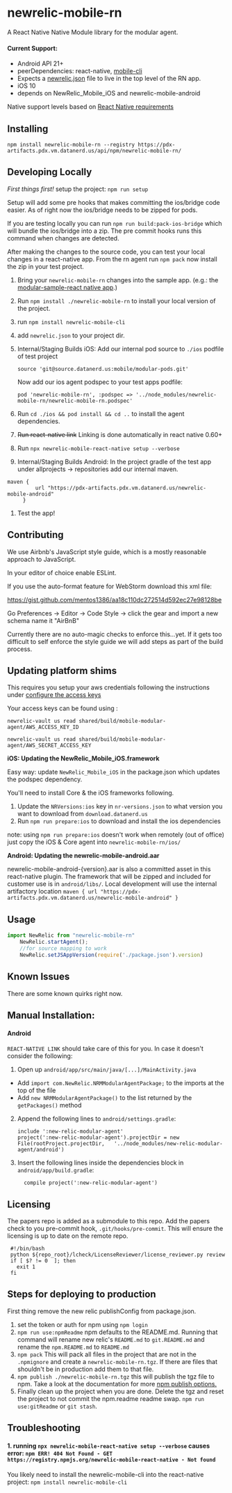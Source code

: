 
# newrelic-mobile-rn

A React Native Native Module library for the modular agent. 

#### Current Support:
- Android API 21+
- peerDependencies: react-native, [mobile-cli](https://source.datanerd.us/mobile/mobile-cli)
- Expects a [newrelic.json](https://source.datanerd.us/mobile/documentation/blob/master/Agents/Modular/AgentConfiguration.md) file to live in the top level of the RN app.
- iOS 10
- depends on NewRelic_Mobile_iOS and newrelic-mobile-android

Native support levels based on [React Native requirements](https://github.com/facebook/react-native#-requirements)

## Installing

``` 
npm install newrelic-mobile-rn --registry https://pdx-artifacts.pdx.vm.datanerd.us/api/npm/newrelic-mobile-rn/
```



## Developing Locally
*First things first!* setup the project: `npm run setup`

Setup will add some pre hooks that makes committing the ios/bridge code easier. As of right now the ios/bridge needs to be zipped for pods.

If you are testing locally you can run `npm run build:pack-ios-bridge` which will bundle the ios/bridge into a zip. The pre commit hooks runs this command when changes are detected.

After making the changes to the source code, you can test your local changes in a react-native app. From the rn agent run `npm pack` now install the zip in your test project.

1. Bring your `newrelic-mobile-rn` changes into the sample app. (e.g.: the [modular-sample-react native app](https://source.datanerd.us/mobile/modular-sample-react-native).)

1. Run `npm install ./newrelic-mobile-rn` to install your local version of the project.  
1. run `npm install newrelic-mobile-cli`                                  
1. add `newrelic.json` to your project dir.
1. Internal/Staging Builds iOS:
   Add our internal pod source to `./ios` podfile of test project
   ```
   source 'git@source.datanerd.us:mobile/modular-pods.git'
   ```   
   Now add our ios agent podspec to your test apps podfile:
   ```
   pod 'newrelic-mobile-rn', :podspec => '../node_modules/newrelic-mobile-rn/newrelic-mobile-rn.podspec'
   ```
1. Run `cd ./ios && pod install && cd ..` to install the agent dependencies.
1. ~~Run react-native link~~ Linking is done automatically in react native 0.60+
1. Run `npx newrelic-mobile-react-native setup --verbose`
1. Internal/Staging Builds Android: 
In the project gradle of the test app under allprojects -> repositories add our internal maven.
``` 
maven {
         url "https://pdx-artifacts.pdx.vm.datanerd.us/newrelic-mobile-android"
     }
```
1. Test the app! 

## Contributing
We use Airbnb's JavaScript style guide, which is a mostly reasonable approach to JavaScript.

In your editor of choice enable ESLint.

If you use the auto-format feature for WebStorm download this xml file:

https://gist.github.com/mentos1386/aa18c110dc272514d592ec27e98128be

Go Preferences -> Editor -> Code Style -> click the gear and import a new schema name it "AirBnB"

Currently there are no auto-magic checks to enforce this...yet. If it gets too difficult to self enforce the style guide we will add steps as part of the build process.

## Updating platform shims
This requires you setup your aws credentials following the instructions under [configure the access keys](https://aws.amazon.com/developers/getting-started/nodejs/#configure-the-access-keys)

Your access keys can be found using : 

```newrelic-vault us read shared/build/mobile-modular-agent/AWS_ACCESS_KEY_ID```

```newrelic-vault us read shared/build/mobile-modular-agent/AWS_SECRET_ACCESS_KEY```

**iOS: Updating the NewRelic_Mobile_iOS.framework** 

Easy way: update `NewRelic_Mobile_iOS` in the package.json which updates the podspec dependency.


You'll need to install Core & the iOS frameworks following.

1. Update the `NRVersions:ios` key in `nr-versions.json` to what version you want to download from `download.datanerd.us`
1. Run `npm run prepare:ios` to download and install the ios dependencies

note: using `npm run prepare:ios` doesn't work when remotely (out of office) just copy the iOS & Core agent into `newrelic-mobile-rn/ios/`

**Android: Updating the newrelic-mobile-android.aar** 

newrelic-mobile-android-{version}.aar is also a committed asset in this react-native plugin.
The framework that will be zipped and included for customer use is in `android/libs/`. Local development will use the 
internal artifactory location `maven { url "https://pdx-artifacts.pdx.vm.datanerd.us/newrelic-mobile-android" }`

## Usage

```javascript
import NewRelic from "newrelic-mobile-rn"
    NewRelic.startAgent();
    //for source mapping to work
    NewRelic.setJSAppVersion(require('./package.json').version)
```

## Known Issues
There are some known quirks right now.

## Manual Installation:
#### Android

`REACT-NATIVE LINK` should take care of this for you. In case it doesn't consider the following:

1. Open up `android/app/src/main/java/[...]/MainActivity.java`
  - Add `import com.NewRelic.NRMModularAgentPackage;` to the imports at the top of the file
  - Add `new NRMModularAgentPackage()` to the list returned by the `getPackages()` method
2. Append the following lines to `android/settings.gradle`:
  	```
  	include ':new-relic-modular-agent'
  	project(':new-relic-modular-agent').projectDir = new File(rootProject.projectDir, 	'../node_modules/new-relic-modular-agent/android')
  	```
3. Insert the following lines inside the dependencies block in `android/app/build.gradle`:
  	```
      compile project(':new-relic-modular-agent')
  	```

## Licensing
The papers repo is added as a submodule to this repo.
Add the papers check to you pre-commit hook, `.git/hooks/pre-commit`. This will ensure the licensing is up to date on the remote repo.

```
 #!/bin/bash
 python ${repo_root}/lcheck/LicenseReviewer/license_reviewer.py review
 if [ $? != 0  ]; then
   exit 1
 fi
```

## Steps for deploying to production

First thing remove the new relic publishConfig from package.json.

1. set the token or auth for npm using `npm login`
1. `npm run use:npmReadme` npm defaults to the README.md. Running that command will rename new relic's `README.md` to `git.README.md` and rename the `npm.README.md` to `README.md`
1. `npm pack` This will pack all files in the project that are not in the `.npmignore` and create a `newrelic-mobile-rn.tgz`. If there are files that shouldn't be in production add them to that file.
1. `npm publish ./newrelic-mobile-rn.tgz` this will publish the tgz file to npm. Take a look at the documentation for more [npm publish options.](https://docs.npmjs.com/cli/publish)
1. Finally clean up the project when you are done. Delete the tgz and reset the project to not commit the npm.readme readme swap. `npm run use:gitReadme` or `git stash`.


## Troubleshooting


#### 1. running `npx newrelic-mobile-react-native setup --verbose` causes error: `npm ERR! 404 Not Found - GET https://registry.npmjs.org/newrelic-mobile-react-native - Not found`
You likely need to install the newrelic-mobile-cli into the react-native project: `npm install newrelic-mobile-cli`
